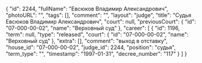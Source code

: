 {
    "id": 2244,
    "fullName": "Евсюков Владимир Александрович",
    "photoURL": "",
    "tags": [],
    "comment": "",
    "layout": "judge",
    "title": "Судья Евсюков Владимир Александрович",
    "court": null,
    "previousCourt": {
        "id": "07-000-00-02",
        "name": "Верховный суд"
    },
    "career": [
        {
            "id": 1196,
            "term": null,
            "type": "released",
            "court": {
                "id": "07-000-00-02",
                "name": "Верховный суд"
            },
            "extra": [],
            "comment": "выход в отставку",
            "house_id": "07-000-00-02",
            "judge_id": 2244,
            "position": "судья",
            "term_type": "",
            "timestamp": "1997-01-31",
            "decree_number": "117"
        }
    ]
}